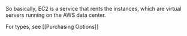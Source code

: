 So basically, EC2 is a service that rents the instances, which are virtual servers running on the AWS data center.

For types, see [[Purchasing Options]]